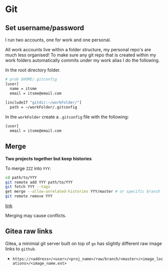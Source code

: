 # Git

## Set username/password

I run two accounts, one for work and one personal.

All work accounts live within a folder structure, my personal repo's are much less organised! To make sure any git repo that is created within my work folders automatically commits under my work alias I do the following.

In the root directory folder.

```sh
# prob $HOME/.gitconfig
[user]
  name = itsme
  email = itsme@email.com
  
[includeIf "gitdir:~/workFolder/"]
  path = ~/workFolder/.gitconfig
```

In the `workFolder` create a `.gitconfig` file with the following:

```sh
[user]
  email = itsme@email.com
```

## Merge 

__Two projects together but keep histories__

To merge `ZZZ` into `YYY`:

```sh
cd path/to/YYY
git remote add YYY path/to/YYY
git fetch YYY --tags
get merge --allow-unrelated-histories YYY/master # or specific branch
git remote remove YYY
```

[link](https://stackoverflow.com/questions/1425892/how-do-you-merge-two-git-repositories)

Merging may cause conflicts.

## Gitea raw links

Gitea, a minimial git server built on top of `go` has slightly different raw image links to `github`.

- `https://<address>/<user>/<proj_name>/raw/branch/<master>/<image_locations>/<image_name.ext>`

